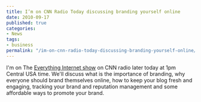 ```yaml
---
title: I’m on CNN Radio Today discussing branding yourself online
date: 2010-09-17
published: true
categories:
- News
tags:
- business
permalink: "/im-on-cnn-radio-today-discussing-branding-yourself-online/"
---
```

I'm on The <a href="http://www.eiradioshow.com/" rel="nofollow">Everything Internet show</a> on CNN radio later today at 1pm Central USA time. We'll discuss what is the importance of branding, why everyone should brand themselves online, how to keep your blog fresh and engaging, tracking your brand and reputation management and some affordable ways to promote your brand.
